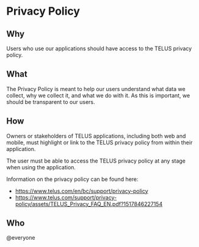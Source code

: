 # Privacy Policy

## Why

Users who use our applications should have access to the TELUS privacy policy.

## What

The Privacy Policy is meant to help our users understand what data we collect, why we collect it, and what we do with it. As this is important, we should be transparent to our users. 

## How

Owners or stakeholders of TELUS applications, including both web and mobile, must highlight or link to the TELUS privacy policy from within their application.

The user must be able to access the TELUS privacy policy at any stage when using the application.

Information on the privacy policy can be found here:
* https://www.telus.com/en/bc/support/privacy-policy
* https://www.telus.com/support/privacy-policy/assets/TELUS_Privacy_FAQ_EN.pdf?1517846227154

## Who

@everyone
